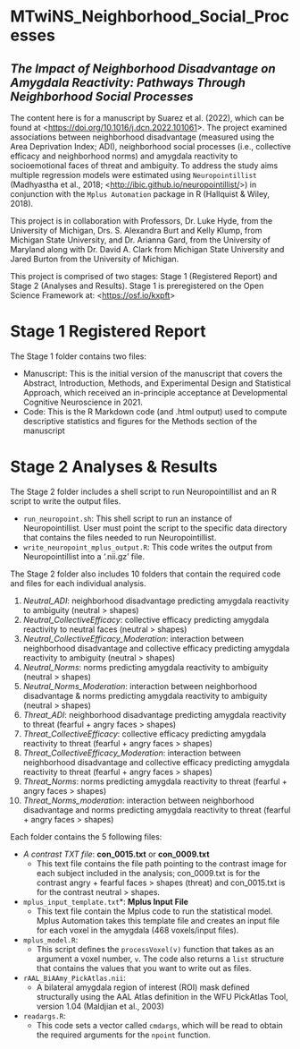 # **MTwiNS_Neighborhood_Social_Processes**

## *The Impact of Neighborhood Disadvantage on Amygdala Reactivity: Pathways Through Neighborhood Social Processes*

The content here is for a manuscript by Suarez et al. (2022), which can be found at <<https://doi.org/10.1016/j.dcn.2022.101061>>. The project examined associations between neighborhood disadvantage (measured using the Area Deprivation Index; ADI), neighborhood social processes (i.e., collective efficacy and neighborhood norms) and amygdala reactivity to socioemotional faces of threat and ambiguity. To address the study aims multiple regression models were estimated using `Neuropointillist` (Madhyastha et al., 2018; <<http://ibic.github.io/neuropointillist/>>) in conjunction with the `Mplus Automation` package in R (Hallquist & Wiley, 2018). 

This project is in collaboration with Professors, Dr. Luke Hyde, from the University of Michigan, Drs. S. Alexandra Burt and Kelly Klump, from Michigan State University, and Dr. Arianna Gard, from the University of Maryland along with Dr. David A. Clark from Michigan State University and Jared Burton from the University of Michigan.

This project is comprised of two stages: Stage 1 (Registered Report) and Stage 2 (Analyses and Results). Stage 1 is preregistered on the Open Science Framework at: <<https://osf.io/kxpft>>

# **Stage 1 Registered Report**

The Stage 1 folder contains two files: 

- Manuscript: This is the initial version of the manuscript that covers the Abstract, Introduction, Methods, and Experimental Design and Statistical Approach, which received an in-principle acceptance at Developmental Cognitive Neuroscience in 2021.
- Code: This is the R Markdown code (and .html output) used to compute descriptive statistics and figures for the Methods section of the manuscript

# **Stage 2 Analyses & Results**

The Stage 2 folder includes a shell script to run Neuropointillist and an R script to write the output files.

 - `run_neuropoint.sh`: This shell script to run an instance of Neuropointillist. User must point the script to the specific data directory that contains the files needed to run Neuropointillist.
 - `write_neuropoint_mplus_output.R`: This code writes the output from Neuropointillist into a ‘.nii.gz’ file.

The Stage 2 folder also includes 10 folders that contain the required code and files for each individual analysis.

 1. *Neutral_ADI*: neighborhood disadvantage predicting amygdala reactivity to ambiguity (neutral > shapes)
 2. *Neutral_CollectiveEfficacy*: collective efficacy predicting amygdala reactivity to neutral faces (neutral > shapes)
 3. *Neutral_CollectiveEfficacy_Moderation*: interaction between neighborhood disadvantage and collective efficacy predicting amygdala reactivity to ambiguity (neutral > shapes)
 4. *Neutral_Norms*: norms predicting amygdala reactivity to ambiguity (neutral > shapes)
 5. *Neutral_Norms_Moderation*: interaction between neighborhood disadvantage & norms predicting amygdala reactivity to ambiguity (neutral > shapes)
 6. *Threat_ADI*: neighborhood disadvantage predicting amygdala reactivity to threat (fearful + angry faces > shapes)
 7. *Threat_CollectiveEfficacy*: collective efficacy predicting amygdala reactivity to threat (fearful + angry faces > shapes)
 8. *Threat_CollectiveEfficacy_Moderation*: interaction between neighborhood disadvantage and collective efficacy predicting amygdala reactivity to threat (fearful + angry faces > shapes)
 9. *Threat_Norms*: norms predicting amygdala reactivity to threat (fearful + angry faces > shapes)
 10. *Threat_Norms_moderation*: interaction between neighborhood disadvantage and norms predicting amygdala reactivity to threat (fearful + angry faces > shapes)

Each folder contains the 5 following files:

 - *A contrast TXT file*: **con_0015.txt** or **con_0009.txt** 
    - This text file contains the file path pointing to the contrast image for each subject included in the analysis; con_0009.txt is for the contrast angry + fearful faces > shapes (threat) and con_0015.txt is for the contrast neutral > shapes.
 - `mplus_input_template.txt`*: **Mplus Input File** 
    - This text file contain the Mplus code to run the statistical model. Mplus Automation takes this template file and creates an input file for each voxel in the amygdala (468 voxels/input files).
 - `mplus_model.R`: 
    - This script defines the `processVoxel(v)` function that takes as an argument a voxel number, `v`. The code also returns a `list` structure that contains the values that you want to write out as files.
 - `rAAL_BiAAmy_PickAtlas.nii`: 
    - A bilateral amygdala region of interest (ROI) mask defined structurally using the AAL Atlas definition in the WFU PickAtlas Tool, version 1.04 (Maldjian et al., 2003) 
 - `readargs.R`: 
    - This code sets a vector called `cmdargs`, which will be read to obtain the required arguments for the `npoint` function. 
